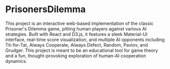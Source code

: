 # PrisonersDilemma

This project is an interactive web-based implementation of the classic Prisoner's Dilemma game, pitting human players against various AI strategies. Built with React and D3.js, it features a sleek Material-UI interface, real-time score visualization, and multiple AI opponents including Tit-for-Tat, Always Cooperate, Always Defect, Random, Pavlov, and Grudger. 
This project is meant to be an educational tool for game theory and a fun, thought-provoking exploration of human-AI cooperation dynamics.
